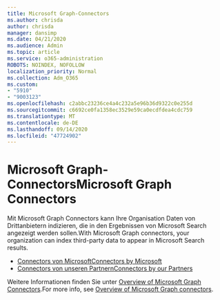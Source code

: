 ```yaml
---
title: Microsoft Graph-Connectors
ms.author: chrisda
author: chrisda
manager: dansimp
ms.date: 04/21/2020
ms.audience: Admin
ms.topic: article
ms.service: o365-administration
ROBOTS: NOINDEX, NOFOLLOW
localization_priority: Normal
ms.collection: Adm_O365
ms.custom:
- "5910"
- "9003123"
ms.openlocfilehash: c2abbc23236ce4a4c232a5e96b36d9322c0e255d
ms.sourcegitcommit: c6692ce0fa1358ec3529e59ca0ecdfdea4cdc759
ms.translationtype: MT
ms.contentlocale: de-DE
ms.lasthandoff: 09/14/2020
ms.locfileid: "47724902"
---
```

# <a name="microsoft-graph-connectors"></a><span data-ttu-id="39c3d-102">Microsoft Graph-Connectors</span><span class="sxs-lookup"><span data-stu-id="39c3d-102">Microsoft Graph Connectors</span></span>

<span data-ttu-id="39c3d-103">Mit Microsoft Graph Connectors kann Ihre Organisation Daten von Drittanbietern indizieren, die in den Ergebnissen von Microsoft Search angezeigt werden sollen.</span><span class="sxs-lookup"><span data-stu-id="39c3d-103">With Microsoft Graph connectors, your organization can index third-party data to appear in Microsoft Search results.</span></span>

- [<span data-ttu-id="39c3d-104">Connectors von Microsoft</span><span class="sxs-lookup"><span data-stu-id="39c3d-104">Connectors by Microsoft</span></span>](https://docs.microsoft.com/microsoftsearch/connectors-gallery#Microsoft)
- [<span data-ttu-id="39c3d-105">Connectors von unseren Partnern</span><span class="sxs-lookup"><span data-stu-id="39c3d-105">Connectors by our Partners</span></span>](https://docs.microsoft.com/microsoftsearch/connectors-gallery#Partners)

<span data-ttu-id="39c3d-106">Weitere Informationen finden Sie unter  [Overview of Microsoft Graph Connectors](https://docs.microsoft.com/microsoftsearch/connectors-overview).</span><span class="sxs-lookup"><span data-stu-id="39c3d-106">For more info, see  [Overview of Microsoft Graph connectors](https://docs.microsoft.com/microsoftsearch/connectors-overview).</span></span>
